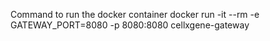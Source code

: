 Command to run the docker container
docker run -it --rm -e GATEWAY_PORT=8080 -p 8080:8080 cellxgene-gateway